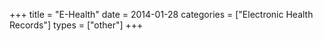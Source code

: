 +++
title = "E-Health"
date = 2014-01-28
categories = ["Electronic Health Records"]
types = ["other"]
+++

